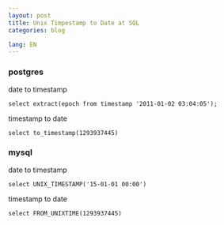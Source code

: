 ```yaml
---
layout: post
title: Unix Timpestamp to Date at SQL
categories: blog

lang: EN
---
```



### postgres

date to timestamp

    select extract(epoch from timestamp '2011-01-02 03:04:05');

timestamp to date

    select to_timestamp(1293937445)


### mysql

date to timestamp

    select UNIX_TIMESTAMP('15-01-01 00:00')

timestamp to date

    select FROM_UNIXTIME(1293937445)



